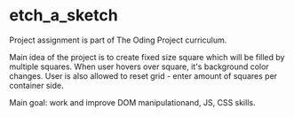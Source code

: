 # etch_a_sketch

Project assignment is part of The Oding Project curriculum.

Main idea of the project is to create fixed size square which will be filled by multiple squares. When user hovers over square, it's background color changes. User is also allowed to reset grid - enter amount of squares per container side.

Main goal: work and improve DOM manipulationand, JS, CSS skills.
